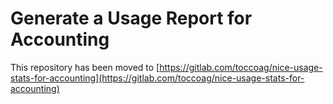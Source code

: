 # Generate a Usage Report for Accounting

This repository has been moved to [https://gitlab.com/toccoag/nice-usage-stats-for-accounting](https://gitlab.com/toccoag/nice-usage-stats-for-accounting)

